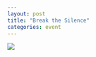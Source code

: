 ```yaml
---
layout: post
title: "Break the Silence"
categories: event
---
```

![](https://pics.livejournal.com/quillcraft/pic/000ta1rb)
